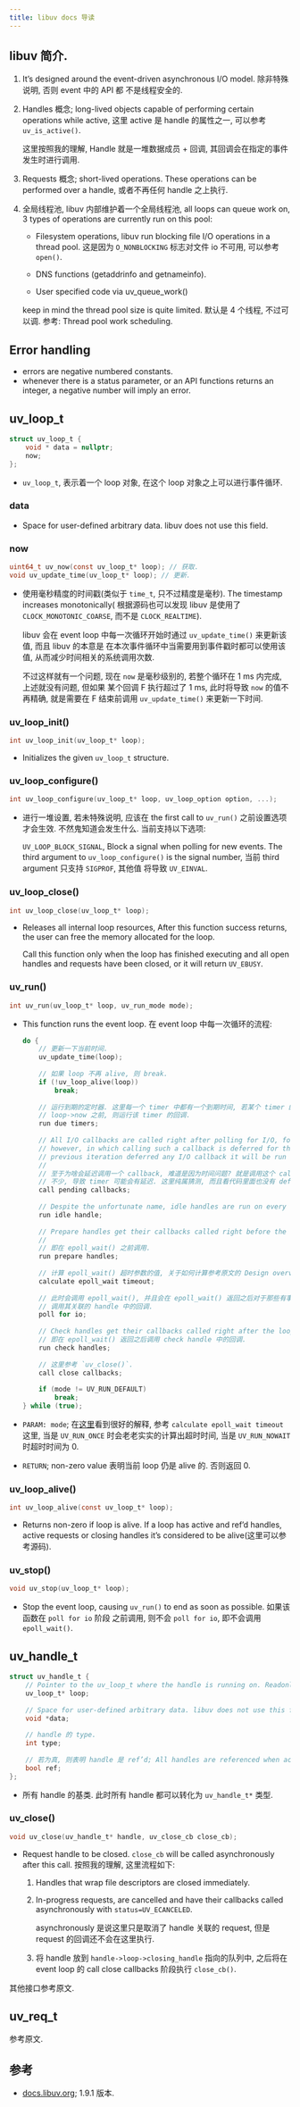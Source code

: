 ```yaml
---
title: libuv docs 导读
---
```


## libuv 简介.

1.  It’s designed around the event-driven asynchronous I/O model. 除非特殊说明, 否则 event 中的 API 都
    不是线程安全的.

2.  Handles 概念;  long-lived objects capable of performing certain operations while active,
    这里 active 是 handle 的属性之一, 可以参考 `uv_is_active()`.

    这里按照我的理解, Handle 就是一堆数据成员 + 回调, 其回调会在指定的事件发生时进行调用.
    
3.  Requests 概念; short-lived operations. These operations can be performed over a handle, 
    或者不再任何 handle 之上执行.

4.  全局线程池, libuv 内部维护着一个全局线程池, all loops can queue work on, 3 types of operations 
    are currently run on this pool:

    -   Filesystem operations, libuv run blocking file I/O operations in a thread pool. 这是因为
        `O_NONBLOCKING` 标志对文件 io 不可用, 可以参考 `open()`.
        
    -   DNS functions (getaddrinfo and getnameinfo).
    
    -   User specified code via uv_queue_work()
    
    keep in mind the thread pool size is quite limited. 默认是 4 个线程, 不过可以调. 参考:
    Thread pool work scheduling.

## Error handling

*   errors are negative numbered constants.
*   whenever there is a status parameter, or an API functions returns an integer, 
    a negative number will imply an error.

## uv_loop_t

```c
struct uv_loop_t {
    void * data = nullptr;
    now;
};
```

*   `uv_loop_t`, 表示着一个 loop 对象, 在这个 loop 对象之上可以进行事件循环.

### data

*   Space for user-defined arbitrary data. libuv does not use this field. 

### now

```c
uint64_t uv_now(const uv_loop_t* loop); // 获取.
void uv_update_time(uv_loop_t* loop); // 更新.
```

*   使用毫秒精度的时间戳(类似于 `time_t`, 只不过精度是毫秒). The timestamp increases monotonically(
    根据源码也可以发现 libuv 是使用了 `CLOCK_MONOTONIC_COARSE`, 而不是 `CLOCK_REALTIME`).

    libuv 会在 event loop 中每一次循环开始时通过 `uv_update_time()` 来更新该值, 而且 libuv 的本意是
    在本次事件循环中当需要用到事件戳时都可以使用该值, 从而减少时间相关的系统调用次数. 
    
    不过这样就有一个问题, 现在 `now` 是毫秒级别的, 若整个循环在 1 ms 内完成, 上述就没有问题, 但如果
    某个回调 F 执行超过了 1 ms, 此时将导致 `now` 的值不再精确, 就是需要在 F 结束前调用 `uv_update_time()`
    来更新一下时间.
    

### uv_loop_init()

```c
int uv_loop_init(uv_loop_t* loop);
```

*   Initializes the given `uv_loop_t` structure.

### uv_loop_configure()

```c
int uv_loop_configure(uv_loop_t* loop, uv_loop_option option, ...);
```

*   进行一堆设置, 若未特殊说明, 应该在 the first call to `uv_run()` 之前设置选项才会生效.
    不然鬼知道会发生什么. 当前支持以下选项:

    `UV_LOOP_BLOCK_SIGNAL`, Block a signal when polling for new events. The third argument to 
    `uv_loop_configure()` is the signal number, 当前 third argument 只支持 `SIGPROF`, 其他值
    将导致 `UV_EINVAL`.
    
### uv_loop_close()

```c
int uv_loop_close(uv_loop_t* loop);
```

*   Releases all internal loop resources, After this function success returns, the user can free the memory 
    allocated for the loop.

    Call this function only when the loop has finished executing and all open handles and requests have been 
    closed, or it will return `UV_EBUSY`.
    
### uv_run()

```c
int uv_run(uv_loop_t* loop, uv_run_mode mode);
```

*   This function runs the event loop. 在 event loop 中每一次循环的流程:

    ```c
    do {
        // 更新一下当前时间.
        uv_update_time(loop); 
        
        // 如果 loop 不再 alive, 则 break.
        if (!uv_loop_alive(loop)) 
            break;
            
        // 运行到期的定时器. 这里每一个 timer 中都有一个到期时间, 若某个 timer 的到期时间在 
        // loop->now 之前, 则运行该 timer 的回调.
        run due timers;
        
        // All I/O callbacks are called right after polling for I/O, for the most part. There are cases, 
        // however, in which calling such a callback is deferred for the next loop iteration. If the 
        // previous iteration deferred any I/O callback it will be run at this point.
        // 
        // 至于为啥会延迟调用一个 callback, 难道是因为时间问题? 就是调用这个 callback 的话, 可能会耗时
        // 不少, 导致 timer 可能会有延迟. 这里纯属猜测, 而且看代码里面也没有 defer io callback 的地方.
        call pending callbacks;
        
        // Despite the unfortunate name, idle handles are run on every loop iteration, if they are active.
        run idle handle;
        
        // Prepare handles get their callbacks called right before the loop will block for I/O. 
        // 
        // 即在 epoll_wait() 之前调用.
        run prepare handles;
        
        // 计算 epoll_wait() 超时参数的值, 关于如何计算参考原文的 Design overview.
        calculate epoll_wait timeout;
        
        // 此时会调用 epoll_wait(), 并且会在 epoll_wait() 返回之后对于那些有事件发生的文件描述符, 
        // 调用其关联的 handle 中的回调.
        poll for io;
        
        // Check handles get their callbacks called right after the loop has blocked for I/O.
        // 即在 epoll_wait() 返回之后调用 check handle 中的回调.
        run check handles;
        
        // 这里参考 `uv_close()`.
        call close callbacks;
        
        if (mode != UV_RUN_DEFAULT)
            break;
    } while (true);
    ```

*   `PARAM: mode`; 在[这里][2]看到很好的解释, 参考 `calculate epoll_wait timeout` 这里, 当是 `UV_RUN_ONCE`
    时会老老实实的计算出超时时间, 当是 `UV_RUN_NOWAIT` 时超时时间为 0.

*   `RETURN`; non-zero value 表明当前 loop 仍是 alive 的. 否则返回 0.

### uv_loop_alive()

```c
int uv_loop_alive(const uv_loop_t* loop);
```
    
*   Returns non-zero if loop is alive. If a loop has active and ref’d handles, active requests or 
    closing handles it’s considered to be alive(这里可以参考源码). 

### uv_stop()

```c
void uv_stop(uv_loop_t* loop);
```

*   Stop the event loop, causing `uv_run()` to end as soon as possible. 如果该函数在 `poll for io` 阶段
    之前调用, 则不会 `poll for io`, 即不会调用 `epoll_wait()`.

## uv_handle_t

```c
struct uv_handle_t {
    // Pointer to the uv_loop_t where the handle is running on. Readonly.
    uv_loop_t* loop;
    
    // Space for user-defined arbitrary data. libuv does not use this field.
    void *data;
    
    // handle 的 type.
    int type;
    
    // 若为真, 则表明 handle 是 ref’d; All handles are referenced when active by default,
    bool ref;
};
```

*   所有 handle 的基类. 此时所有 handle 都可以转化为 `uv_handle_t*` 类型.

### uv_close()

```c
void uv_close(uv_handle_t* handle, uv_close_cb close_cb);
```

*   Request handle to be closed. `close_cb` will be called asynchronously after this call. 
    按照我的理解, 这里流程如下:

    1.  Handles that wrap file descriptors are closed immediately.
    2.  In-progress requests, are cancelled and have their callbacks called asynchronously with 
        `status=UV_ECANCELED`.
            
        asynchronously 是说这里只是取消了 handle 关联的 request, 但是 request 的回调还不会在这里执行.
    3.  将 handle 放到 `handle->loop->closing_handle` 指向的队列中, 之后将在 event loop 的 call close 
        callbacks 阶段执行 `close_cb()`.

其他接口参考原文.

## uv_req_t

参考原文.

## 参考

*   [docs.libuv.org][0]; 1.9.1 版本.

[0]: <http://docs.libuv.org/en/stable/design.html>
[1]: <http://docs.libuv.org/en/stable/design.html>
[2]: <http://stackoverflow.com/questions/17100883>

